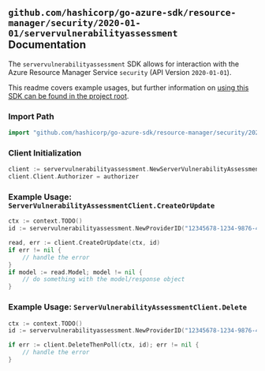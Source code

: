 
## `github.com/hashicorp/go-azure-sdk/resource-manager/security/2020-01-01/servervulnerabilityassessment` Documentation

The `servervulnerabilityassessment` SDK allows for interaction with the Azure Resource Manager Service `security` (API Version `2020-01-01`).

This readme covers example usages, but further information on [using this SDK can be found in the project root](https://github.com/hashicorp/go-azure-sdk/tree/main/docs).

### Import Path

```go
import "github.com/hashicorp/go-azure-sdk/resource-manager/security/2020-01-01/servervulnerabilityassessment"
```


### Client Initialization

```go
client := servervulnerabilityassessment.NewServerVulnerabilityAssessmentClientWithBaseURI("https://management.azure.com")
client.Client.Authorizer = authorizer
```


### Example Usage: `ServerVulnerabilityAssessmentClient.CreateOrUpdate`

```go
ctx := context.TODO()
id := servervulnerabilityassessment.NewProviderID("12345678-1234-9876-4563-123456789012", "example-resource-group", "providerValue", "resourceTypeValue", "resourceValue")

read, err := client.CreateOrUpdate(ctx, id)
if err != nil {
	// handle the error
}
if model := read.Model; model != nil {
	// do something with the model/response object
}
```


### Example Usage: `ServerVulnerabilityAssessmentClient.Delete`

```go
ctx := context.TODO()
id := servervulnerabilityassessment.NewProviderID("12345678-1234-9876-4563-123456789012", "example-resource-group", "providerValue", "resourceTypeValue", "resourceValue")

if err := client.DeleteThenPoll(ctx, id); err != nil {
	// handle the error
}
```
